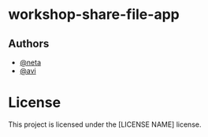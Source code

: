# workshop-share-file-app

## Authors

- [@neta](https://www.github.com/Neta-007)
- [@avi](https://www.github.com/avim97)

# License
This project is licensed under the [LICENSE NAME] license.